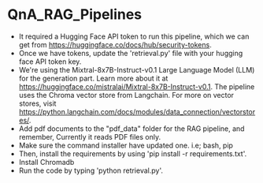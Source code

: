 # QnA_RAG_Pipelines

- It required a Hugging Face API token to run this pipeline, which we can get from https://huggingface.co/docs/hub/security-tokens.
- Once we have tokens, update the 'retrieval.py' file with your hugging face API token key.
- We're using the Mixtral-8x7B-Instruct-v0.1 Large Language Model (LLM) for the generation part. Learn more about it at https://huggingface.co/mistralai/Mixtral-8x7B-Instruct-v0.1.
The pipeline uses the Chroma vector store from Langchain. For more on vector stores, visit https://python.langchain.com/docs/modules/data_connection/vectorstores/.
- Add pdf documents to the "pdf_data" folder for the RAG pipeline, and remember, Currently it reads PDF files only.
- Make sure the command installer have updated one. i.e; bash, pip
- Then, install the requirements by using 'pip install -r requirements.txt'.
- Install Chromadb
- Run the code by typing 'python retrieval.py'.
